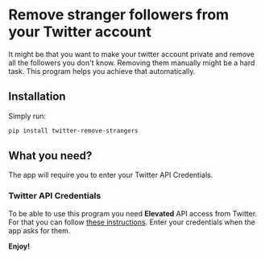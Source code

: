 # Remove stranger followers from your Twitter account
It might be that you want to make your twitter account private and remove all the followers you don't know. Removing them manually might be a hard task. This program helps you achieve that automatically.

## Installation
Simply run:
```sh
pip install twitter-remove-strangers
```

## What you need?
The app will require you to enter your Twitter API Credentials.
### Twitter API Credentials
To be able to use this program you need **Elevated** API access from Twitter. For that you can follow [these instructions](https://towardsdatascience.com/how-to-access-twitters-api-using-tweepy-5a13a206683b).
Enter your credentials when the app asks for them.



**Enjoy!**
